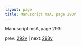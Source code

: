 ```yaml
---
layout: page
title: Manuscript msA, page 293r
---
```


Manuscript msA, page 293r

prev:  [292v](../292v) | next:  [293v](../293v)